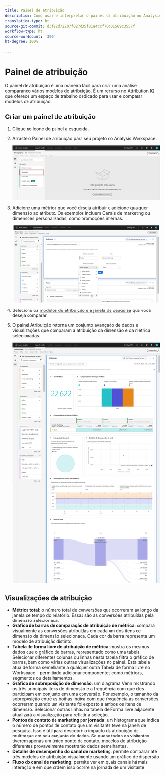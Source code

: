 ```yaml
---
title: Painel de atribuição
description: Como usar e interpretar o painel de atribuição no Analysis Workspace.
translation-type: ht
source-git-commit: d3f92d72207f027d35f81a4ccf70d01569c3557f
workflow-type: ht
source-wordcount: '396'
ht-degree: 100%

---
```



# Painel de atribuição

O painel de atribuição é uma maneira fácil para criar uma análise comparando vários modelos de atribuição. É um recurso no [Attribution IQ](../attribution/overview.md) que oferece um espaço de trabalho dedicado para usar e comparar modelos de atribuição.

## Criar um painel de atribuição

1. Clique no ícone do painel à esquerda.
1. Arraste o Painel de atribuição para seu projeto do Analysis Workspace.

   ![Novo painel de atribuição](assets/Attribution_Panel_1.png)

1. Adicione uma métrica que você deseja atribuir e adicione qualquer dimensão ao atributo. Os exemplos incluem Canais de marketing ou dimensões personalizadas, como promoções internas.

   ![Selecionar dimensão e métrica](assets/attribution_panel2.png)

1. Selecione os [modelos de atribuição e a janela de pesquisa](../attribution/models.md) que você deseja comparar.

1. O painel Atribuição retorna um conjunto avançado de dados e visualizações que comparam a atribuição da dimensão e da métrica selecionadas.

   ![Visualizações de atribuição](assets/attr_panel_vizs.png)

## Visualizações de atribuição

* **Métrica total**: o número total de conversões que ocorreram ao longo da janela de tempo do relatório. Essas são as conversões atribuídas pela dimensão selecionada.
* **Gráfico de barras de comparação de atribuição de métrica**: compara visualmente as conversões atribuídas em cada um dos itens de dimensão da dimensão selecionada. Cada cor da barra representa um modelo de atribuição distinto.
* **Tabela de forma livre de atribuição de métrica**: mostra os mesmos dados que o gráfico de barras, representado como uma tabela. Selecionar diferentes colunas ou linhas nesta tabela filtra o gráfico de barras, bem como várias outras visualizações no painel. Esta tabela atua de forma semelhante a qualquer outra Tabela de forma livre no Workspace - permitindo adicionar componentes como métricas, segmentos ou detalhamentos.
* **Gráfico de sobreposição de dimensão**: um diagrama Venn mostrando os três principais itens de dimensão e a frequência com que eles participam em conjunto em uma conversão. Por exemplo, o tamanho da sobreposição entre as bolhas indica com que frequência as conversões ocorreram quando um visitante foi exposto a ambos os itens de dimensão. Selecionar outras linhas na tabela de Forma livre adjacente atualizará a visualização para refletir a seleção.
* **Pontos de contato de marketing por jornada**: um histograma que indica o número de pontos de contato que um visitante teve na janela de pesquisa. Isso é útil para descobrir o impacto da atribuição de multitoque em seu conjunto de dados. Se quase todos os visitantes tiverem apenas um único ponto de contato, modelos de atribuição diferentes provavelmente mostrarão dados semelhantes.
* **Detalhe de desempenho do canal de marketing**: permite comparar até três modelos de atribuição visualmente usando um gráfico de dispersão
* **Fluxo do canal de marketing**: permite ver em quais canais há mais interação e em que ordem isso ocorre na jornada de um visitante
